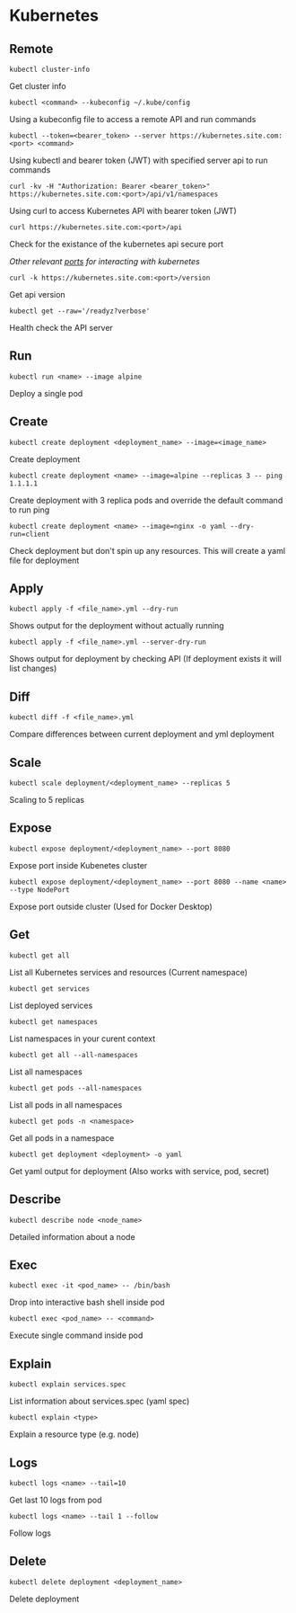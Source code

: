 # Kubernetes

## Remote

```
kubectl cluster-info
```

Get cluster info

```
kubectl <command> --kubeconfig ~/.kube/config
```

Using a kubeconfig file to access a remote API and run commands

```
kubectl --token=<bearer_token> --server https://kubernetes.site.com:<port> <command>
```

Using kubectl and bearer token (JWT) with specified server api to run commands

```
curl -kv -H "Authorization: Bearer <bearer_token>" https://kubernetes.site.com:<port>/api/v1/namespaces
```

Using curl to access Kubernetes API with bearer token (JWT)

```
curl https://kubernetes.site.com:<port>/api
```

Check for the existance of the kubernetes api secure port

*Other relevant [ports](https://github.com/freach/kubernetes-security-best-practice/blob/master/README.md#firewall-ports-fire) for interacting with kubernetes*

```
curl -k https://kubernetes.site.com:<port>/version
```

Get api version

```
kubectl get --raw='/readyz?verbose'
```

Health check the API server

## Run

```
kubectl run <name> --image alpine
```

Deploy a single pod

## Create

```
kubectl create deployment <deployment_name> --image=<image_name>
```

Create deployment

```
kubectl create deployment <name> --image=alpine --replicas 3 -- ping 1.1.1.1
```

Create deployment with 3 replica pods and override the default command to run ping

```
kubectl create deployment <name> --image=nginx -o yaml --dry-run=client
```

Check deployment but don't spin up any resources. This will create a yaml file for deployment

## Apply

```
kubectl apply -f <file_name>.yml --dry-run
```

Shows output for the deployment without actually running

```
kubectl apply -f <file_name>.yml --server-dry-run
```

Shows output for deployment by checking API (If deployment exists it will list changes)

## Diff

```
kubectl diff -f <file_name>.yml
```

Compare differences between current deployment and yml deployment

## Scale

```
kubectl scale deployment/<deployment_name> --replicas 5
```

Scaling to 5 replicas

## Expose

```
kubectl expose deployment/<deployment_name> --port 8080
```

Expose port inside Kubenetes cluster

```
kubectl expose deployment/<deployment_name> --port 8080 --name <name> --type NodePort
```

Expose port outside cluster (Used for Docker Desktop)

## Get

```
kubectl get all
```

List all Kubernetes services and resources (Current namespace)

```
kubectl get services
```

List deployed services

```
kubectl get namespaces
```

List namespaces in your curent context

```
kubectl get all --all-namespaces
```

List all namespaces

```
kubectl get pods --all-namespaces
```

List all pods in all namespaces

```
kubectl get pods -n <namespace>
```

Get all pods in a namespace

```
kubectl get deployment <deployment> -o yaml
```

Get yaml output for deployment (Also works with service, pod, secret)

## Describe

```
kubectl describe node <node_name>
```

Detailed information about a node

## Exec

```
kubectl exec -it <pod_name> -- /bin/bash
```

Drop into interactive bash shell inside pod

```
kubectl exec <pod_name> -- <command>
```

Execute single command inside pod

## Explain

```
kubectl explain services.spec
```

List information about services.spec (yaml spec)

```
kubectl explain <type>
```

Explain a resource type (e.g. node)

## Logs

```
kubectl logs <name> --tail=10
```

Get last 10 logs from pod

```
kubectl logs <name> --tail 1 --follow
```

Follow logs

## Delete

```
kubectl delete deployment <deployment_name>
```

Delete deployment
